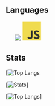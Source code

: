 <h2><strong>Languages</strong></h2>

<ul>
   <img width="50" src="https://upload.wikimedia.org/wikipedia/commons/c/cf/Lua-Logo.svg">
   <img width="50" src="https://raw.githubusercontent.com/devicons/devicon/master/icons/javascript/javascript-original.svg">
</ul>

<h2><strong>Stats</strong></h2>

[![Top Langs](https://github-readme-stats.vercel.app/api/top-langs/?username=strawbberrys&show_icons=true&theme=radical)
<br />

[![Stats](https://github-readme-stats.vercel.app/api?show_icons=true&username=strawbberrys&count_private=true&bg_color=414257&text_color=C9D1D9&title_color=D779BC&icon_color=B268A0&border_color=222222&border_radius=10&custom_title=strawbberrys's%20Statistics&include_all_commits=true)]

[![Top Langs](https://github-readme-stats.vercel.app/api/top-langs?username=strawbberrys&layout=compact&bg_color=414257&text_color=C9D1D9&title_color=D779BC&icon_color=B268A0&border_color=4B4959&border_radius=10&hide=css&custom_title=strawbberrys's%20Most%20Used%20Languages)]


